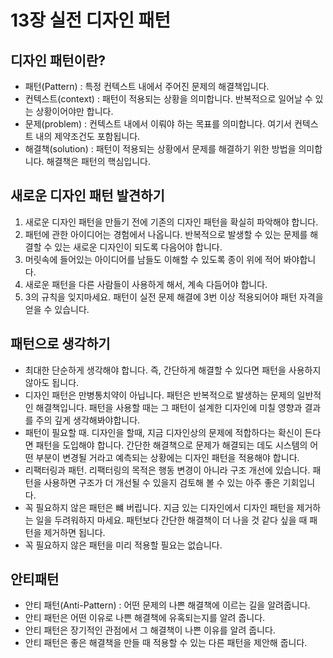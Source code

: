 # 13장 실전 디자인 패턴

## 디자인 패턴이란?

* 패턴(Pattern) : 특정 컨텍스트 내에서 주어진 문제의 해결책입니다.
* 컨텍스트(context) : 패턴이 적용되는 상황을 의미합니다. 반복적으로 일어날 수 있는 상황이어야만 합니다.
* 문제(problem) : 컨텍스트 내에서 이뤄야 하는 목표를 의미합니다. 여기서 컨텍스트 내의 제약조건도 포함됩니다.
* 해결책(solution) : 패턴이 적용되는 상황에서 문제를 해결하기 위한 방법을 의미합니다. 해결책은 패턴의 핵심입니다.

## 새로운 디자인 패턴 발견하기

1. 새로운 디자인 패턴을 만들기 전에 기존의 디자인 패턴을 확실히 파악해야 합니다.
2. 패턴에 관한 아이디어는 경험에서 나옵니다. 반복적으로 발생할 수 있는 문제를 해결할 수 있는 새로운 디자인이 되도록 다음어야 합니다.
3. 머릿속에 들어있는 아이디어를 남들도 이해할 수 있도록 종이 위에 적어 봐야합니다.
4. 새로운 패턴을 다른 사람들이 사용하게 해서, 계속 다듬어야 합니다.
5. 3의 규칙을 잊지마세요. 패턴이 실전 문제 해결에 3번 이상 적용되어야 패턴 자격을 얻을 수 있습니다.

## 패턴으로 생각하기

* 최대한 단순하게 생각해야 합니다. 즉, 간단하게 해결할 수 있다면 패턴을 사용하지 않아도 됩니다.
* 디자인 패턴은 만병통치약이 아닙니다. 패턴은 반복적으로 발생하는 문제의 일반적인 해결책입니다. 패턴을 사용할 때는 그 패턴이 설계한 디자인에 미칠 영향과 결과를 주의 깊게 생각해봐야합니다.
* 패턴이 필요할 때. 디자인을 할때, 지금 디자인상의 문제에 적합하다는 확신이 든다면 패턴을 도입해야 합니다. 간단한 해결책으로 문제가 해결되는 데도 시스템의 어떤 부분이 변경될 거라고 예측되는 상황에는 디자인 패턴을 적용해야 합니다.
* 리팩터링과 패턴. 리팩터링의 목적은 행동 변경이 아니라 구조 개선에 있습니다. 패턴을 사용하면 구조가 더 개선될 수 있을지 검토해 볼 수 있는 아주 좋은 기회입니다.
* 꼭 필요하지 않은 패턴은 뺴 버립니다. 지금 있는 디자인에서 디자인 패턴을 제거하는 일을 두려워하지 마세요. 패턴보다 간단한 해결책이 더 나을 것 같다 싶을 때 패턴을 제거하면 됩니다.
* 꼭 필요하지 않은 패턴을 미리 적용할 필요는 없습니다.

## 안티패턴

* 안티 패턴(Anti-Pattern) : 어떤 문제의 나쁜 해결책에 이르는 길을 알려줍니다.
* 안티 패턴은 어떤 이유로 나쁜 해결책에 유혹되는지를 알려 줍니다.
* 안티 패턴은 장기적인 관점에서 그 해결책이 나쁜 이유를 알려 줍니다.
* 안티 패턴은 좋은 해결책을 만들 때 적용할 수 있는 다른 패턴을 제안해 줍니다.